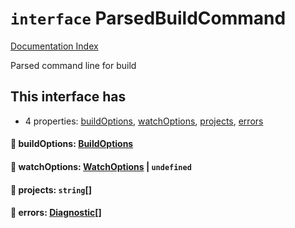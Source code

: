 # `interface` ParsedBuildCommand

[Documentation Index](../README.md)

Parsed command line for build

## This interface has

- 4 properties:
[buildOptions](#-buildoptions-buildoptions),
[watchOptions](#-watchoptions-watchoptions--undefined),
[projects](#-projects-string),
[errors](#-errors-diagnostic)


#### 📄 buildOptions: [BuildOptions](../interface.BuildOptions/README.md)



#### 📄 watchOptions: [WatchOptions](../interface.WatchOptions/README.md) | `undefined`



#### 📄 projects: `string`\[]



#### 📄 errors: [Diagnostic](../interface.Diagnostic/README.md)\[]



